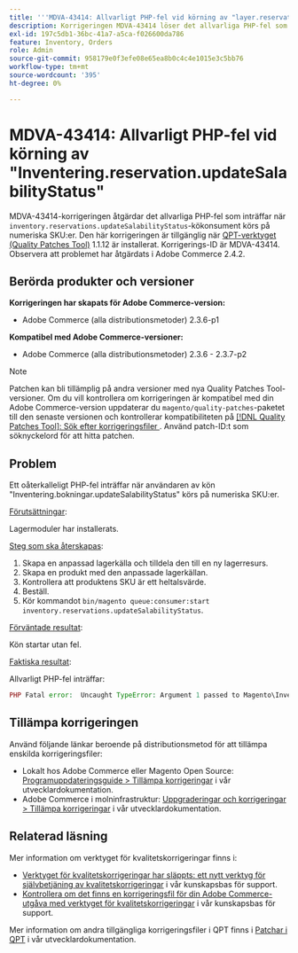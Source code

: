 ```yaml
---
title: '''MDVA-43414: Allvarligt PHP-fel vid körning av "layer.reservation.updateSalabilityStatus"'
description: Korrigeringen MDVA-43414 löser det allvarliga PHP-fel som inträffar när kökonsumenten "Inventation.reservation.updateSalabilityStatus" körs på numeriska SKU:er. Den här korrigeringen är tillgänglig när [QPT-verktyget (Quality Patches Tool)](/help/announcements/adobe-commerce-announcements/magento-quality-patches-released-new-tool-to-self-serve-quality-patches.md) 1.1.12 är installerat. Korrigerings-ID är MDVA-43414. Observera att problemet har åtgärdats i Adobe Commerce 2.4.2.
exl-id: 197c5db1-36bc-41a7-a5ca-f026600da786
feature: Inventory, Orders
role: Admin
source-git-commit: 958179e0f3efe08e65ea8b0c4c4e1015e3c5bb76
workflow-type: tm+mt
source-wordcount: '395'
ht-degree: 0%

---
```


# MDVA-43414: Allvarligt PHP-fel vid körning av &quot;Inventering.reservation.updateSalabilityStatus&quot;

MDVA-43414-korrigeringen åtgärdar det allvarliga PHP-fel som inträffar när `inventory.reservations.updateSalabilityStatus`-kökonsument körs på numeriska SKU:er. Den här korrigeringen är tillgänglig när [QPT-verktyget (Quality Patches Tool)](/help/announcements/adobe-commerce-announcements/magento-quality-patches-released-new-tool-to-self-serve-quality-patches.md) 1.1.12 är installerat. Korrigerings-ID är MDVA-43414. Observera att problemet har åtgärdats i Adobe Commerce 2.4.2.

## Berörda produkter och versioner

**Korrigeringen har skapats för Adobe Commerce-version:**

* Adobe Commerce (alla distributionsmetoder) 2.3.6-p1

**Kompatibel med Adobe Commerce-versioner:**

* Adobe Commerce (alla distributionsmetoder) 2.3.6 - 2.3.7-p2

>[!NOTE]
>
>Patchen kan bli tillämplig på andra versioner med nya Quality Patches Tool-versioner. Om du vill kontrollera om korrigeringen är kompatibel med din Adobe Commerce-version uppdaterar du `magento/quality-patches`-paketet till den senaste versionen och kontrollerar kompatibiliteten på [[!DNL Quality Patches Tool]: Sök efter korrigeringsfiler ](https://devdocs.magento.com/quality-patches/tool.html#patch-grid). Använd patch-ID:t som söknyckelord för att hitta patchen.

## Problem

Ett oåterkalleligt PHP-fel inträffar när användaren av kön &quot;Inventering.bokningar.updateSalabilityStatus&quot; körs på numeriska SKU:er.

<u>Förutsättningar</u>:

Lagermoduler har installerats.

<u>Steg som ska återskapas</u>:

1. Skapa en anpassad lagerkälla och tilldela den till en ny lagerresurs.
1. Skapa en produkt med den anpassade lagerkällan.
1. Kontrollera att produktens SKU är ett heltalsvärde.
1. Beställ.
1. Kör kommandot `bin/magento queue:consumer:start inventory.reservations.updateSalabilityStatus`.

<u>Förväntade resultat</u>:

Kön startar utan fel.

<u>Faktiska resultat</u>:

Allvarligt PHP-fel inträffar:

```PHP
PHP Fatal error:  Uncaught TypeError: Argument 1 passed to Magento\InventoryIndexer\Model\Queue\UpdateIndexSalabilityStatus\IndexProcessor::getIndexSalabilityStatus() must be of the type string, int given, called in /vendor/magento/module-inventory-indexer/Model/Queue/UpdateIndexSalabilityStatus/IndexProcessor.php on line 119 and defined in /vendor/magento/module-inventory-indexer/Model/Queue/UpdateIndexSalabilityStatus/IndexProcessor.php:136
```

## Tillämpa korrigeringen

Använd följande länkar beroende på distributionsmetod för att tillämpa enskilda korrigeringsfiler:

* Lokalt hos Adobe Commerce eller Magento Open Source: [Programuppdateringsguide > Tillämpa korrigeringar](https://devdocs.magento.com/guides/v2.4/comp-mgr/patching/mqp.html) i vår utvecklardokumentation.
* Adobe Commerce i molninfrastruktur: [Uppgraderingar och korrigeringar > Tillämpa korrigeringar](https://devdocs.magento.com/cloud/project/project-patch.html) i vår utvecklardokumentation.

## Relaterad läsning

Mer information om verktyget för kvalitetskorrigeringar finns i:

* [Verktyget för kvalitetskorrigeringar har släppts: ett nytt verktyg för självbetjäning av kvalitetskorrigeringar](/help/announcements/adobe-commerce-announcements/magento-quality-patches-released-new-tool-to-self-serve-quality-patches.md) i vår kunskapsbas för support.
* [Kontrollera om det finns en korrigeringsfil för din Adobe Commerce-utgåva med verktyget för kvalitetskorrigeringar](/help/support-tools/patches-available-in-qpt-tool/check-patch-for-magento-issue-with-magento-quality-patches.md) i vår kunskapsbas för support.

Mer information om andra tillgängliga korrigeringsfiler i QPT finns i [Patchar i QPT](https://devdocs.magento.com/quality-patches/tool.html#patch-grid) i vår utvecklardokumentation.
